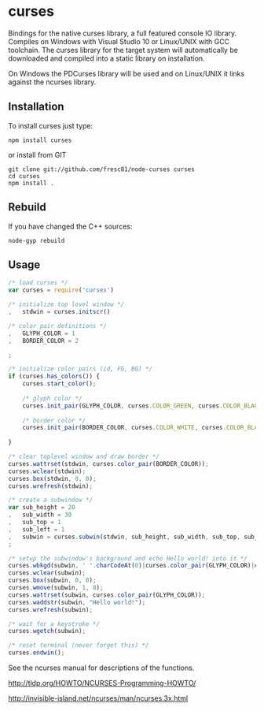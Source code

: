 
# curses

Bindings for the native curses library, a full featured console IO library.
Compiles on Windows with Visual Studio 10 or Linux/UNIX with GCC toolchain.
The curses library for the target system will automatically be downloaded
and compiled into a static library on installation.

On Windows the PDCurses library will be used and on Linux/UNIX it links against
the ncurses library.


## Installation

To install curses just type:

```
npm install curses
```

or install from GIT

```
git clone git://github.com/fresc81/node-curses curses
cd curses
npm install .
```


## Rebuild

If you have changed the C++ sources:

```
node-gyp rebuild
```


## Usage

```javascript
/* load curses */
var curses = require('curses')

/* initialize top level window */
,   stdwin = curses.initscr()

/* color pair definitions */
,   GLYPH_COLOR = 1
,   BORDER_COLOR = 2

;

/* initialize color pairs (id, FG, BG) */
if (curses.has_colors()) {
    curses.start_color();
    
    /* glyph color */
    curses.init_pair(GLYPH_COLOR, curses.COLOR_GREEN, curses.COLOR_BLACK);
    
    /* border color */
    curses.init_pair(BORDER_COLOR, curses.COLOR_WHITE, curses.COLOR_BLACK);
    
}

/* clear toplevel window and draw border */
curses.wattrset(stdwin, curses.color_pair(BORDER_COLOR));
curses.wclear(stdwin);
curses.box(stdwin, 0, 0);
curses.wrefresh(stdwin);

/* create a subwindow */
var sub_height = 20
,   sub_width = 30
,   sub_top = 1
,   sub_left = 1
,   subwin = curses.subwin(stdwin, sub_height, sub_width, sub_top, sub_left)
;

/* setup the subwindow's background and echo Hello world! into it */
curses.wbkgd(subwin, ' '.charCodeAt(0)|curses.color_pair(GLYPH_COLOR)|curses.A_REVERSE);
curses.wclear(subwin);
curses.box(subwin, 0, 0);
curses.wmove(subwin, 1, 8);
curses.wattrset(subwin, curses.color_pair(GLYPH_COLOR));
curses.waddstr(subwin, "Hello world!");
curses.wrefresh(subwin);

/* wait for a keystroke */
curses.wgetch(subwin);

/* reset terminal (never forget this) */
curses.endwin();
```


See the ncurses manual for descriptions of the functions.

http://tldp.org/HOWTO/NCURSES-Programming-HOWTO/

http://invisible-island.net/ncurses/man/ncurses.3x.html
